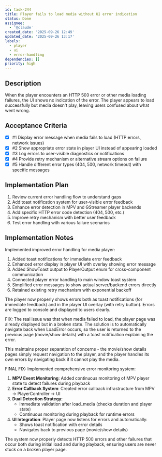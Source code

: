 ```yaml
---
id: task-244
title: Player fails to load media without UI error indication
status: Done
assignee:
  - '@claude'
created_date: '2025-09-26 12:49'
updated_date: '2025-09-26 13:17'
labels:
  - player
  - ui
  - error-handling
dependencies: []
priority: high
---
```


## Description

When the player encounters an HTTP 500 error or other media loading failures, the UI shows no indication of the error. The player appears to load successfully but media doesn't play, leaving users confused about what went wrong.

## Acceptance Criteria
<!-- AC:BEGIN -->
- [x] #1 Display error message when media fails to load (HTTP errors, network issues)
- [x] #2 Show appropriate error state in player UI instead of appearing loaded
- [x] #3 Log errors to user-visible diagnostics or notifications
- [x] #4 Provide retry mechanism or alternative stream options on failure
- [x] #5 Handle different error types (404, 500, network timeout) with specific messages
<!-- AC:END -->


## Implementation Plan

1. Review current error handling flow to understand gaps
2. Add toast notification system for user-visible error feedback
3. Enhance error detection in MPV and GStreamer player backends
4. Add specific HTTP error code detection (404, 500, etc.)
5. Improve retry mechanism with better user feedback
6. Test error handling with various failure scenarios


## Implementation Notes

Implemented improved error handling for media player:

1. Added toast notifications for immediate error feedback
2. Enhanced error display in player UI with overlay showing error message
3. Added ShowToast output to PlayerOutput enum for cross-component communication
4. Connected player error handling to main window toast system
5. Simplified error messages to show actual server/backend errors directly
6. Retained existing retry mechanism with exponential backoff

The player now properly shows errors both as toast notifications (for immediate feedback) and in the player UI overlay (with retry button). Errors are logged to console and displayed to users clearly.

FIX: The real issue was that when media failed to load, the player page was already displayed but in a broken state. The solution is to automatically navigate back when LoadError occurs, so the user is returned to the previous page (movie/show details) with a toast notification explaining the error.

This maintains proper separation of concerns - the movie/show details pages simply request navigation to the player, and the player handles its own errors by navigating back if it cannot play the media.

FINAL FIX: Implemented comprehensive error monitoring system:

1. **MPV Event Monitoring**: Added continuous monitoring of MPV player state to detect failures during playback
2. **Error Callback System**: Created error callback infrastructure from MPV -> PlayerController -> UI
3. **Dual Detection Strategy**:
   - Immediate validation after load_media (checks duration and player state)
   - Continuous monitoring during playback for runtime errors
4. **UI Integration**: Player page now listens for errors and automatically:
   - Shows toast notification with error details
   - Navigates back to previous page (movie/show details)

The system now properly detects HTTP 500 errors and other failures that occur both during initial load and during playback, ensuring users are never stuck on a broken player page.
